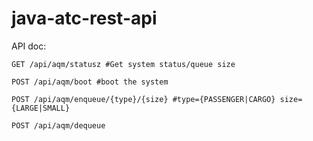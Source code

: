 # java-atc-rest-api

API doc:

`GET /api/aqm/statusz #Get system status/queue size`

`POST /api/aqm/boot #boot the system`

`POST /api/aqm/enqueue/{type}/{size} #type={PASSENGER|CARGO} size={LARGE|SMALL}`

`POST /api/aqm/dequeue `
